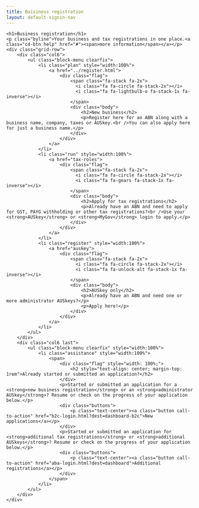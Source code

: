 ```yaml
---
title: Buisiness registration
layout: default-signin-nav
---
```

<style>
	
	.feature-wrapper .col6 {
		margin-right: 2%;
	}
	
	ul.block-menu > li {
		margin: 0 0 0.5rem 0;
		padding: 0;
	}
	
	ul.block-menu > li > a,
	ul.block-menu > li > a:hover {
		padding: 1rem;
		min-height: auto;
	}
	
	ul.block-menu > li > a > div.flag {
		margin-bottom: 0.5rem;
	}
	
	ul.block-menu > li > a h2 {
		margin-bottom: 0.5rem;
	}
	
	ul.block-menu > li > a p {
		line-height: 1.5rem;
	}
	
	a.call-to-action {
		text-decoration: none;
	}

	.call-to-action:hover {
		-webkit-transition: all 700ms cubic-bezier(.23,1,.32,1);
		-ms-transition: all 700ms cubic-bezier(.23,1,.32,1);
		-moz-transition: all 700ms cubic-bezier(.23,1,.32,1);
		-o-transition: all 700ms cubic-bezier(.23,1,.32,1);
		transition: all 700ms cubic-bezier(.23,1,.32,1);
		opacity: 1;
		border: none;
		background-color: #1e3f73 !impotant;
		color: #fff !important;
		text-decoration: none;
	}

	.call-to-action {
		-webkit-appearance: none;
		-moz-appearance: none;
		border-radius: 0;
		border-style: solid;
		border-width: 0;
		cursor: pointer;
		font-family: "open_sanslight",sans-serif;
		font-weight: normal;
		line-height: normal;
		margin: 0;
		position: relative;
		text-align: center;
		text-decoration: none;
		display: inline-block;
		padding: 1rem 2rem 1.0625rem 2rem;
		font-size: 1rem;
		background-color: #254f90 !important;
		border: none;
		color: #fff !important;
		font-weight: 100;
		font-size: 1.25rem;
		text-decoration: none;
		line-height: 1.5rem;
		padding: .375rem 2em;
		margin-bottom: .25rem;
		border-radius: 0;
		display: inline-block;
		opacity: .9;
	}
	
	.buttons {
		margin:25px 0;
	}
	
	.text-center {
		text-align: center;
	}
</style>
<div class="feature-wrapper" style="max-width: inherit">

	<h1>Business registration</h1>
	<p class="byline">Your business and tax registrations in one place.<a class="cd-btn help" href="#"><span>more information</span></a></p>
	<div class="grid-row">
		<div class="col6">
			<ul class="block-menu clearfix">
				<li class="plan" style="width:100%">
					<a href="../register.html">
						<div class="flag">
							<span class="fa-stack fa-2x">
							  <i class="fa fa-circle fa-stack-2x"></i>
							  <i class="fa fa-lightbulb-o fa-stack-1x fa-inverse"></i>
							</span>
							<div class="body">
								<h2>New business</h2>
								<p>Register here for an ABN along with a business name, company, taxes or AUSkey.<br />You can also apply here for just a business name.</p>
							</div>
						</div>
					</a>
				</li>
				<li class="run" style="width:100%">
					<a href="tax-roles">
						<div class="flag">
							<span class="fa-stack fa-2x">
							  <i class="fa fa-circle fa-stack-2x"></i>
							  <i class="fa fa-gears fa-stack-1x fa-inverse"></i>
							</span>
							<div class="body">
								<h2>Apply for tax registrations</h2>
								<p>Already have an ABN and need to apply for GST, PAYG withholding or other tax registrations?<br />Use your <strong>AUSkey</strong> or <strong>MyGov</strong> login to apply.</p>
							</div>
						</div>
					</a>
				</li>
				<li class="register" style="width:100%">
					<a href="auskey">
						<div class="flag">
							<span class="fa-stack fa-2x">
							  <i class="fa fa-circle fa-stack-2x"></i>
							  <i class="fa fa-unlock-alt fa-stack-1x fa-inverse"></i>
							</span>
							<div class="body">
								<h2>AUSkey only</h2>
								<p>Already have an ABN and need one or more administrator AUSkeys?</p>
								<p>Apply here!</p>
							</div>
						</div>
					</a>
				</li>
			</ul>
		</div>
		<div class="col6 last">
			<ul class="block-menu clearfix" style="width:100%">
				<li class="assistance" style="width:100%">
					<span>
						<div class="flag" style="width: 100%;">
							<h2 style="text-align: center; margin-top: 1rem">Already started or submitted an application?</h2>
						</div>
						<p>Started or submitted an application for a <strong>new business registration</strong> or an <strong>administrator AUSkey</strong>? Resume or check on the progress of your application below.</p>
						<div class="buttons">
							<p class="text-center"><a class="button call-to-action" href="b2c-login.html?dest=dashboard-b2c">New applications</a></p>
						</div>
						<p>Started or submitted an application for <strong>additional tax registrations</strong> or <strong>additional AUSkeys</strong>? Resume or check on the progress of your application below.</p>
						<div class="buttons">
							<p class="text-center"><a class="button call-to-action" href="aba-login.html?dest=dashboard">Additional registrations</a></p>
						</div>
					</span>
				</li>
			</ul>
		</div>
	</div>
</div>

